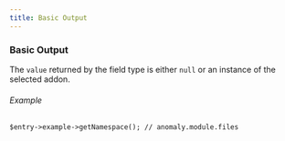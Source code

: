 ```yaml
---
title: Basic Output
---
```


### Basic Output

The `value` returned by the field type is either `null` or an instance of the selected addon.

###### Example

    $entry->example->getNamespace(); // anomaly.module.files
